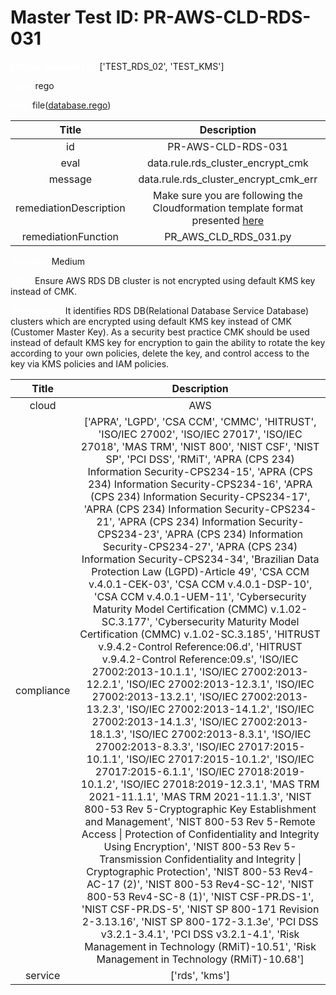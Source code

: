 



# Master Test ID: PR-AWS-CLD-RDS-031


***<font color="white">Master Snapshot Id:</font>*** ['TEST_RDS_02', 'TEST_KMS']

***<font color="white">type:</font>*** rego

***<font color="white">rule:</font>*** file([database.rego])  
  
  
  
  

|Title|Description|
| :---: | :---: |
|id|PR-AWS-CLD-RDS-031|
|eval|data.rule.rds_cluster_encrypt_cmk|
|message|data.rule.rds_cluster_encrypt_cmk_err|
|remediationDescription|Make sure you are following the Cloudformation template format presented <a href='https://boto3.amazonaws.com/v1/documentation/api/latest/reference/services/rds.html#RDS.Client.describe_db_clusters' target='_blank'>here</a>|
|remediationFunction|PR_AWS_CLD_RDS_031.py|


***<font color="white">Severity:</font>*** Medium

***<font color="white">Title:</font>*** Ensure AWS RDS DB cluster is not encrypted using default KMS key instead of CMK.

***<font color="white">Description:</font>*** It identifies RDS DB(Relational Database Service Database) clusters which are encrypted using default KMS key instead of CMK (Customer Master Key). As a security best practice CMK should be used instead of default KMS key for encryption to gain the ability to rotate the key according to your own policies, delete the key, and control access to the key via KMS policies and IAM policies.  
  
  

|Title|Description|
| :---: | :---: |
|cloud|AWS|
|compliance|['APRA', 'LGPD', 'CSA CCM', 'CMMC', 'HITRUST', 'ISO/IEC 27002', 'ISO/IEC 27017', 'ISO/IEC 27018', 'MAS TRM', 'NIST 800', 'NIST CSF', 'NIST SP', 'PCI DSS', 'RMiT', 'APRA (CPS 234) Information Security-CPS234-15', 'APRA (CPS 234) Information Security-CPS234-16', 'APRA (CPS 234) Information Security-CPS234-17', 'APRA (CPS 234) Information Security-CPS234-21', 'APRA (CPS 234) Information Security-CPS234-23', 'APRA (CPS 234) Information Security-CPS234-27', 'APRA (CPS 234) Information Security-CPS234-34', 'Brazilian Data Protection Law (LGPD)-Article 49', 'CSA CCM v.4.0.1-CEK-03', 'CSA CCM v.4.0.1-DSP-10', 'CSA CCM v.4.0.1-UEM-11', 'Cybersecurity Maturity Model Certification (CMMC) v.1.02-SC.3.177', 'Cybersecurity Maturity Model Certification (CMMC) v.1.02-SC.3.185', 'HITRUST v.9.4.2-Control Reference:06.d', 'HITRUST v.9.4.2-Control Reference:09.s', 'ISO/IEC 27002:2013-10.1.1', 'ISO/IEC 27002:2013-12.2.1', 'ISO/IEC 27002:2013-12.3.1', 'ISO/IEC 27002:2013-13.2.1', 'ISO/IEC 27002:2013-13.2.3', 'ISO/IEC 27002:2013-14.1.2', 'ISO/IEC 27002:2013-14.1.3', 'ISO/IEC 27002:2013-18.1.3', 'ISO/IEC 27002:2013-8.3.1', 'ISO/IEC 27002:2013-8.3.3', 'ISO/IEC 27017:2015-10.1.1', 'ISO/IEC 27017:2015-10.1.2', 'ISO/IEC 27017:2015-6.1.1', 'ISO/IEC 27018:2019-10.1.2', 'ISO/IEC 27018:2019-12.3.1', 'MAS TRM 2021-11.1.1', 'MAS TRM 2021-11.1.3', 'NIST 800-53 Rev 5-Cryptographic Key Establishment and Management', 'NIST 800-53 Rev 5-Remote Access \| Protection of Confidentiality and Integrity Using Encryption', 'NIST 800-53 Rev 5-Transmission Confidentiality and Integrity \| Cryptographic Protection', 'NIST 800-53 Rev4-AC-17 (2)', 'NIST 800-53 Rev4-SC-12', 'NIST 800-53 Rev4-SC-8 (1)', 'NIST CSF-PR.DS-1', 'NIST CSF-PR.DS-5', 'NIST SP 800-171 Revision 2-3.13.16', 'NIST SP 800-172-3.1.3e', 'PCI DSS v3.2.1-3.4.1', 'PCI DSS v3.2.1-4.1', 'Risk Management in Technology (RMiT)-10.51', 'Risk Management in Technology (RMiT)-10.68']|
|service|['rds', 'kms']|



[database.rego]: https://github.com/prancer-io/prancer-compliance-test/tree/master/aws/cloud/database.rego
